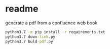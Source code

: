 # readme

generate a pdf from a confluence web book

```cmd
python3.7 -m pip install -r requirements.txt
python3.7 down-link.py
python3.7 buld-pdf.py
```

